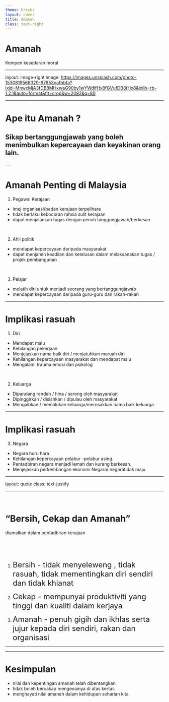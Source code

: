 ```yaml
---
theme: bricks
layout: cover
title: Amanah
class: text-right
---
```

# Amanah

<div class="text-3xl text-gray-500">Kempen kesedaran moral</div>

---
layout: image-right
image: <https://images.unsplash.com/photo-1530819568329-97653eafbbfa?ixid=MnwxMjA3fDB8MHxwaG90by1wYWdlfHx8fGVufDB8fHx8&ixlib=rb-1.2.1&auto=format&fit=crop&w=2092&q=80>

---

# Ape itu Amanah ?

<h2 v-click class="opacity-50">Sikap bertanggungjawab yang boleh menimbulkan kepercayaan dan keyakinan orang lain.</h2>
---

# Amanah Penting di Malaysia

<v-click>
  
1. Pegawai Kerajaan

</v-click>

<v-clicks>

- imej organisasi/badan kerajaan terpelihara
- tidak berlaku kebocoran rahsia sulit kerajaan
- dapat menjalankan tugas dengan penuh tanggungjawab/berkesan

</v-clicks>

<br>

<v-click>

2. Ahli politik

</v-click>

<v-clicks>

- mendapat kepercayaan daripada masyarakat
- dapat menjamin keadilan dan ketelusan dalam melaksanakan tugas / projek pembangunan

</v-clicks>

<br>

<v-click>

3. Pelajar

</v-click>

<v-clicks>

- melatih diri untuk menjadi seorang yang bertanggungjawab
- mendapat kepercayaan daripada guru-guru dan rakan-rakan

</v-clicks>

---

# Implikasi rasuah

<v-click>

1. Diri

</v-click>

<v-clicks>

- Mendapat malu
- Kehilangan pekerjaan
- Menjejaskan nama baik diri / menjatuhkan maruah diri
- Kehilangan kepercayaan masyarakat dan mendapat malu
- Mengalami trauma emosi dan psikolog

</v-clicks>

<br>

<v-click>

2. Keluarga

</v-click>

<v-clicks>

- Dipandang rendah / hina / serong oleh masyarakat
- Dipinggirkan / disishkan / dipulau oleh masyarakat
- Mengaibkan / memalukan keluarga/merosakkan nama baik keluarga

</v-clicks>

---

# Implikasi rasuah

<v-click>

3. Negara

</v-click>

<v-clicks>

- Negara huru hara
- Kehilangan kepercayaan pelabur -pelabur asing.
- Pentadbiran negara menjadi lemah dan kurang berkesan.
- Menjejaskan perkembangan ekonomi Negara/ negaratidak maju

</v-clicks>

---
layout: quote
class: text-justify

---


<br>

# “Bersih, Cekap dan Amanah”

diamalkan dalam pentadbiran kerajaan

<br>
<br>
<br>



<v-clicks>

1. <font size="5"> Bersih - tidak menyeleweng , tidak rasuah, tidak mementingkan diri sendiri dan tidak khianat </font>

2. <font size="5"> Cekap - mempunyai produktiviti yang tinggi dan kualiti dalam kerjaya </font>

3. <font size="5"> Amanah - penuh gigih dan ikhlas serta jujur kepada diri sendiri, rakan dan organisasi </font>

</v-clicks>

<!--  
Slogan “Bersih, Cekap dan Amanah” diamalkan dalam pentadbiran kerajaan. Slogan ini mengandungi tiga nilai yang perlu dihayati oleh semua pekerja kerajaan, iaitu:
-->

---

---

# Kesimpulan

<v-clicks>

<div class="text-3xl text-gray-500">
<ul>
<li> nilai dan kepentingan amanah telah dibentangkan  </li>
<li> tidak boleh bercakap mengenainya di atas kertas </li>
<li>menghayati nilai amanah dalam kehidupan seharian kita.</li>
</ul>
</div>

</v-clicks>

<!--
Walaupun nilai dan kepentingan amanah telah dibentangkan pada masa kini, kita tidak boleh bercakap mengenainya di atas kertas, kita perlu menghayati nilai amanah dalam kehidupan seharian kita.
-->
